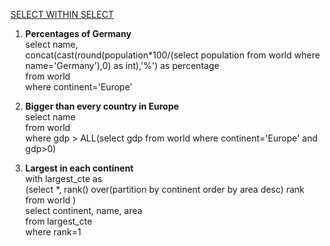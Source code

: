 [SELECT WITHIN SELECT](https://sqlzoo.net/wiki/SELECT_within_SELECT_Tutorial)

1. <b>Percentages of Germany</b></br>
   select name, </br>
   concat(cast(round(population*100/(select population from world where name='Germany'),0) as int),'%') as percentage</br>
   from world </br>
   where continent='Europe'
   
2. <b>Bigger than every country in Europe</b></br>
   select name </br>
   from world </br>
   where gdp > ALL(select gdp from world where continent='Europe' and gdp>0)
   
 3. <b>Largest in each continent</b></br>
    with largest_cte as </br>
   (select *, rank() over(partition by continent order by area desc) rank</br>
   from world )</br>
   select continent, name, area</br>
   from largest_cte</br>
   where rank=1
